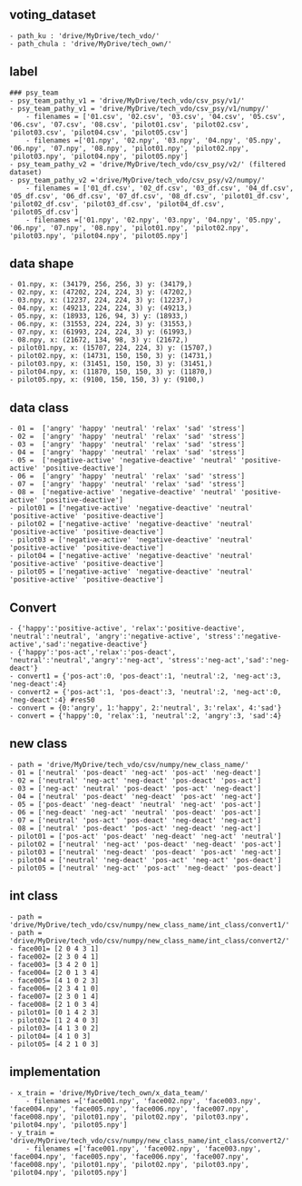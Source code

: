 ## voting_dataset
	- path_ku : 'drive/MyDrive/tech_vdo/'
	- path_chula : 'drive/MyDrive/tech_own/'
	
## label
	### psy_team
	- psy_team_pathy_v1 = 'drive/MyDrive/tech_vdo/csv_psy/v1/'
	- psy_team_pathy_v1 = 'drive/MyDrive/tech_vdo/csv_psy/v1/numpy/'
		- filenames = ['01.csv', '02.csv', '03.csv', '04.csv', '05.csv', '06.csv', '07.csv', '08.csv', 'pilot01.csv', 'pilot02.csv', 'pilot03.csv', 'pilot04.csv', 'pilot05.csv']
		- filenames =['01.npy', '02.npy', '03.npy', '04.npy', '05.npy', '06.npy', '07.npy', '08.npy', 'pilot01.npy', 'pilot02.npy', 'pilot03.npy', 'pilot04.npy', 'pilot05.npy']
	- psy_team_pathy_v2 = 'drive/MyDrive/tech_vdo/csv_psy/v2/' (filtered dataset)
	- psy_team_pathy_v2 ='drive/MyDrive/tech_vdo/csv_psy/v2/numpy/'
		- filenames = ['01_df.csv', '02_df.csv', '03_df.csv', '04_df.csv', '05_df.csv', '06_df.csv', '07_df.csv', '08_df.csv', 'pilot01_df.csv', 'pilot02_df.csv', 'pilot03_df.csv', 'pilot04_df.csv', 'pilot05_df.csv']
		- filenames =['01.npy', '02.npy', '03.npy', '04.npy', '05.npy', '06.npy', '07.npy', '08.npy', 'pilot01.npy', 'pilot02.npy', 'pilot03.npy', 'pilot04.npy', 'pilot05.npy']
		
## data shape
	- 01.npy, x: (34179, 256, 256, 3) y: (34179,)
	- 02.npy, x: (47202, 224, 224, 3) y: (47202,)
	- 03.npy, x: (12237, 224, 224, 3) y: (12237,)
	- 04.npy, x: (49213, 224, 224, 3) y: (49213,)
	- 05.npy, x: (18933, 126, 94, 3) y: (18933,)
	- 06.npy, x: (31553, 224, 224, 3) y: (31553,)
	- 07.npy, x: (61993, 224, 224, 3) y: (61993,)
	- 08.npy, x: (21672, 134, 98, 3) y: (21672,)
	- pilot01.npy, x: (15707, 224, 224, 3) y: (15707,)
	- pilot02.npy, x: (14731, 150, 150, 3) y: (14731,)
	- pilot03.npy, x: (31451, 150, 150, 3) y: (31451,)
	- pilot04.npy, x: (11870, 150, 150, 3) y: (11870,)
	- pilot05.npy, x: (9100, 150, 150, 3) y: (9100,)

## data class
	- 01 =  ['angry' 'happy' 'neutral' 'relax' 'sad' 'stress']
	- 02 =  ['angry' 'happy' 'neutral' 'relax' 'sad' 'stress']
	- 03 =  ['angry' 'happy' 'neutral' 'relax' 'sad' 'stress']
	- 04 =  ['angry' 'happy' 'neutral' 'relax' 'sad' 'stress']
	- 05 =  ['negative-active' 'negative-deactive' 'neutral' 'positive-active' 'positive-deactive']
	- 06 =  ['angry' 'happy' 'neutral' 'relax' 'sad' 'stress']
	- 07 =  ['angry' 'happy' 'neutral' 'relax' 'sad' 'stress']
	- 08 =  ['negative-active' 'negative-deactive' 'neutral' 'positive-active' 'positive-deactive']
	- pilot01 = ['negative-active' 'negative-deactive' 'neutral' 'positive-active' 'positive-deactive']
	- pilot02 = ['negative-active' 'negative-deactive' 'neutral' 'positive-active' 'positive-deactive']
	- pilot03 = ['negative-active' 'negative-deactive' 'neutral' 'positive-active' 'positive-deactive']
	- pilot04 = ['negative-active' 'negative-deactive' 'neutral' 'positive-active' 'positive-deactive']
	- pilot05 = ['negative-active' 'negative-deactive' 'neutral' 'positive-active' 'positive-deactive']

## Convert
	- {'happy':'positive-active', 'relax':'positive-deactive', 'neutral':'neutral', 'angry':'negative-active', 'stress':'negative-active','sad':'negative-deactive'}
	- {'happy':'pos-act','relax':'pos-deact', 'neutral':'neutral','angry':'neg-act', 'stress':'neg-act','sad':'neg-deact'}
	- convert1 = {'pos-act':0, 'pos-deact':1, 'neutral':2, 'neg-act':3, 'neg-deact':4}
	- convert2 = {'pos-act':1, 'pos-deact':3, 'neutral':2, 'neg-act':0, 'neg-deact':4} #res50
	- convert = {0:'angry', 1:'happy', 2:'neutral', 3:'relax', 4:'sad'}
	- convert = {'happy':0, 'relax':1, 'neutral':2, 'angry':3, 'sad':4}
 
## new class
	- path = 'drive/MyDrive/tech_vdo/csv/numpy/new_class_name/'
	- 01 = ['neutral' 'pos-deact' 'neg-act' 'pos-act' 'neg-deact']
	- 02 = ['neutral' 'neg-act' 'neg-deact' 'pos-deact' 'pos-act']
	- 03 = ['neg-act' 'neutral' 'pos-deact' 'pos-act' 'neg-deact']
	- 04 = ['neutral' 'pos-deact' 'neg-deact' 'pos-act' 'neg-act']
	- 05 = ['pos-deact' 'neg-deact' 'neutral' 'neg-act' 'pos-act']
	- 06 = ['neg-deact' 'neg-act' 'neutral' 'pos-deact' 'pos-act']
	- 07 = ['neutral' 'pos-act' 'pos-deact' 'neg-deact' 'neg-act']
	- 08 = ['neutral' 'pos-deact' 'pos-act' 'neg-deact' 'neg-act']
	- pilot01 = ['pos-act' 'pos-deact' 'neg-deact' 'neg-act' 'neutral']
	- pilot02 = ['neutral' 'neg-act' 'pos-deact' 'neg-deact' 'pos-act']
	- pilot03 = ['neutral' 'neg-deact' 'pos-deact' 'pos-act' 'neg-act']
	- pilot04 = ['neutral' 'neg-deact' 'pos-act' 'neg-act' 'pos-deact']
	- pilot05 = ['neutral' 'neg-act' 'pos-act' 'neg-deact' 'pos-deact']

## int class
	- path = 'drive/MyDrive/tech_vdo/csv/numpy/new_class_name/int_class/convert1/'
	- path = 'drive/MyDrive/tech_vdo/csv/numpy/new_class_name/int_class/convert2/'
	- face001= [2 0 4 3 1]
	- face002= [2 3 0 4 1]
	- face003= [3 4 2 0 1]
	- face004= [2 0 1 3 4]
	- face005= [4 1 0 2 3]
	- face006= [2 3 4 1 0]
	- face007= [2 3 0 1 4]
	- face008= [2 1 0 3 4]
	- pilot01= [0 1 4 2 3]
	- pilot02= [1 2 4 0 3]
	- pilot03= [4 1 3 0 2]
	- pilot04= [4 1 0 3]
	- pilot05= [4 2 1 0 3]

## implementation
	- x_train = 'drive/MyDrive/tech_own/x_data_team/' 
		- filenames =['face001.npy', 'face002.npy', 'face003.npy', 'face004.npy', 'face005.npy', 'face006.npy', 'face007.npy', 'face008.npy', 'pilot01.npy', 'pilot02.npy', 'pilot03.npy', 'pilot04.npy', 'pilot05.npy']
	- y_train = 'drive/MyDrive/tech_vdo/csv/numpy/new_class_name/int_class/convert2/'
		- filenames =['face001.npy', 'face002.npy', 'face003.npy', 'face004.npy', 'face005.npy', 'face006.npy', 'face007.npy', 'face008.npy', 'pilot01.npy', 'pilot02.npy', 'pilot03.npy', 'pilot04.npy', 'pilot05.npy']
		
	